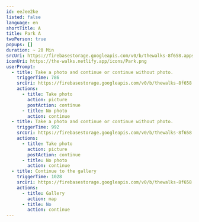 ```yaml
---
id: eeJee2ke
listed: false
language: en
shortTitle: A
title: Park A
twoPerson: true
popups: []
duration: ~ 20 Min
srcUri: https://firebasestorage.googleapis.com/v0/b/thewalks-8f658.appspot.com/o/mp3%2Fv0%2Fen_ahvo7Cee%2Fen_eeJee2ke.mp3?alt=media&token=7f97cb57-d6f0-4a6f-8482-a7c90d15a324
iconUri: https://the-walks.netlify.app/icons/Park.png
userPrompt:
  - title: Take a photo and continue or continue without photo.
    triggerTime: 786
    srcUri: https://firebasestorage.googleapis.com/v0/b/thewalks-8f658.appspot.com/o/mp3%2Fv0%2Fen_ahvo7Cee%2Fen_ahvo7Cee_loop_1.mp3?alt=media&token=e76eba89-d8cf-47fe-be22-ea09e8ff7869
    actions:
      - title: Take photo
        action: picture
        postAction: continue
      - title: No photo
        action: continue
  - title: Take a photo and continue or continue without photo.
    triggerTime: 992
    srcUri: https://firebasestorage.googleapis.com/v0/b/thewalks-8f658.appspot.com/o/mp3%2Fv0%2Fen_ahvo7Cee%2Fen_ahvo7Cee_loop_2.mp3?alt=media&token=8341c203-2f27-497d-99c0-f22b254c37bd
    actions:
      - title: Take photo
        action: picture
        postAction: continue
      - title: No photo
        action: continue
  - title: Continue to the gallery
    triggerTime: 1028
    srcUri: https://firebasestorage.googleapis.com/v0/b/thewalks-8f658.appspot.com/o/static%2Fmedias%2Fmulti_Zeubeel8_loop.mp3?alt=media&token=88349085-3303-48b9-bdc6-fd7b09519a26
    actions:
      - title: Gallery
        action: map
      - title: No
        action: continue
---
```


